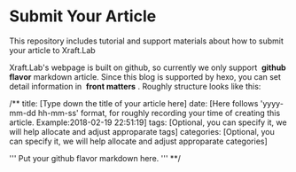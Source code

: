 # Submit Your Article
This repository includes tutorial and support materials about how to submit your article to Xraft.Lab

Xraft.Lab's webpage is built on github, so currently we only support  **github flavor**  markdown article. Since this blog is supported by hexo, you can set detail information in  **front matters**  .
Roughly structure looks like this:

/**
title: [Type down the title of your article here]
date: [Here follows 'yyyy-mm-dd hh-mm-ss' format, for roughly recording your time of creating this article. Example:2018-02-19 22:51:19]
tags: [Optional, you can specify it, we will help allocate and adjust approparate tags]
categories: [Optional, you can specify it, we will help allocate and adjust approparate categories]

'''
Put your github flavor markdown here.
'''
**/
